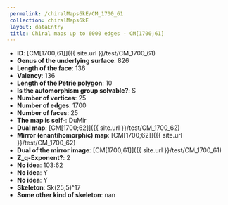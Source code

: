 ```yaml
--- 
 permalink: /chiralMaps6kE/CM_1700_61 
 collection: chiralMaps6kE
 layout: dataEntry
 title: Chiral maps up to 6000 edges - CM[1700;61]
---
```


- **ID**: [CM[1700;61]]({{ site.url }}/test/CM_1700_61)
- **Genus of the underlying surface**: 826
- **Length of the face**: 136
- **Valency**: 136
- **Length of the Petrie polygon**: 10
- **Is the automorphism group solvable?**: S
- **Number of vertices**: 25
- **Number of edges**: 1700
- **Number of faces**: 25
- **The map is self-**: DuMir
- **Dual map**: [CM[1700;62]]({{ site.url }}/test/CM_1700_62)
- **Mirror (enantihomorphic) map**: [CM[1700;62]]({{ site.url }}/test/CM_1700_62)
- **Dual of the mirror image**: [CM[1700;61]]({{ site.url }}/test/CM_1700_61)
- **Z_q-Exponent?**: 2
- **No idea**:  103:62
- **No idea**: Y
- **No idea**: Y
- **Skeleton**: Sk(25;5)^17
- **Some other kind of skeleton**: nan
